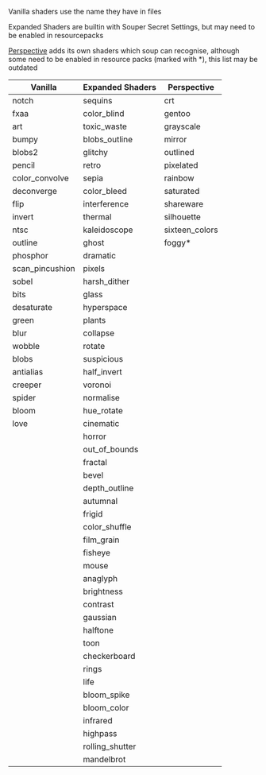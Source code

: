 Vanilla shaders use the name they have in files

Expanded Shaders are builtin with Souper Secret Settings, but may need to be enabled in resourcepacks

[Perspective](https://modrinth.com/mod/mclegoman-perspective) adds its own shaders which soup can recognise, although some need to be enabled in resource packs (marked with *), this list may be outdated

| Vanilla         | Expanded Shaders | Perspective    |
|-----------------|------------------|----------------|
| notch           | sequins          | crt            |
| fxaa            | color_blind      | gentoo         |
| art             | toxic_waste      | grayscale      |
| bumpy           | blobs_outline    | mirror         |
| blobs2          | glitchy          | outlined       |
| pencil          | retro            | pixelated      |
| color_convolve  | sepia            | rainbow        |
| deconverge      | color_bleed      | saturated      |
| flip            | interference     | shareware      |
| invert          | thermal          | silhouette     |
| ntsc            | kaleidoscope     | sixteen_colors |
| outline         | ghost            | foggy*         |
| phosphor        | dramatic         |                |
| scan_pincushion | pixels           |                |
| sobel           | harsh_dither     |                |
| bits            | glass            |                |
| desaturate      | hyperspace       |                |
| green           | plants           |                |
| blur            | collapse         |                |
| wobble          | rotate           |                |
| blobs           | suspicious       |                |
| antialias       | half_invert      |                |
| creeper         | voronoi          |                |
| spider          | normalise        |                |
| bloom           | hue_rotate       |                |
| love            | cinematic        |                |
|                 | horror           |                |
|                 | out_of_bounds    |                |
|                 | fractal          |                |
|                 | bevel            |                |
|                 | depth_outline    |                |
|                 | autumnal         |                |
|                 | frigid           |                |
|                 | color_shuffle    |                |
|                 | film_grain       |                |
|                 | fisheye          |                |
|                 | mouse            |                |
|                 | anaglyph         |                |
|                 | brightness       |                |
|                 | contrast         |                |
|                 | gaussian         |                |
|                 | halftone         |                |
|                 | toon             |                |
|                 | checkerboard     |                |
|                 | rings            |                |
|                 | life             |                |
|                 | bloom_spike      |                |
|                 | bloom_color      |                |
|                 | infrared         |                |
|                 | highpass         |                |
|                 | rolling_shutter  |                |
|                 | mandelbrot       |                |

